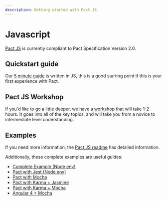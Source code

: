 ```yaml
---
description: Getting started with Pact JS
---
```


# Javascript

[Pact JS](https://github.com/pact-foundation/pact-js) is currently compliant to Pact Specification Version 2.0.

## Quickstart guide

Our [5 minute guide](../5-minute-getting-started-guide.md) is written in JS, this is a good starting point if this is your first experience with Pact. 

## Pact JS Workshop

If you'd like to go a little deeper, we have a [workshop](https://github.com/DiUS/pact-workshop-js) that will take 1-2 hours. It goes into all of the key topics, and will take you from a novice to intermediate level understanding.

## Examples

If you need more information, the [Pact JS readme](https://github.com/pact-foundation/pact-js) has detailed information.

Additionally, these complete examples are useful guides:

* [Complete Example \(Node env\)](https://github.com/pact-foundation/pact-js/tree/master/examples/e2e)
* [Pact with Jest \(Node env\)](https://github.com/pact-foundation/pact-js/tree/master/examples/jest)
* [Pact with Mocha](https://github.com/pact-foundation/pact-js/tree/master/examples/mocha)
* [Pact with Karma + Jasmine](https://github.com/pact-foundation/pact-js/tree/master/examples/karma/jasmine)
* [Pact with Karma + Mocha](https://github.com/pact-foundation/pact-js/tree/master/examples/karma/mocha)
* [Angular 4 + Mocha](https://github.com/stones/pact-angular-4-mocha)

